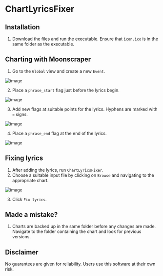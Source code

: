 # ChartLyricsFixer

## Installation
1. Download the files and run the executable. Ensure that `icon.ico` is in the same folder as the executable.


## Charting with Moonscraper
1. Go to the `Global` view and create a new `Event`.

![image](https://user-images.githubusercontent.com/25564528/116819945-6d166780-ab6a-11eb-8f5f-1a1c3f9b969f.png)

2. Place a `phrase_start` flag just before the lyrics begin.

![image](https://user-images.githubusercontent.com/25564528/116819972-92a37100-ab6a-11eb-8b50-72876571f64a.png)

3. Add new flags at suitable points for the lyrics. Hyphens are marked with `=` signs.

![image](https://user-images.githubusercontent.com/25564528/116820018-c7afc380-ab6a-11eb-98ec-c3f3af078e9c.png)

4. Place a `phrase_end` flag at the end of the lyrics.

![image](https://user-images.githubusercontent.com/25564528/116820070-00e83380-ab6b-11eb-9541-1d693cde2173.png)


## Fixing lyrics
1. After adding the lyrics, run `ChartLyricsFixer`.
2. Choose a suitable input file by clicking on `Browse` and navigating to the appropriate chart.

![image](https://user-images.githubusercontent.com/25564528/116820154-6b996f00-ab6b-11eb-94a3-af9d0f91fe9a.png)

3. Click `Fix lyrics`.


## Made a mistake?
1. Charts are backed up in the same folder before any changes are made. Navigate to the folder containing the chart and look for previous versions.


## Disclaimer
No guarantees are given for reliability. Users use this software at their own risk.
